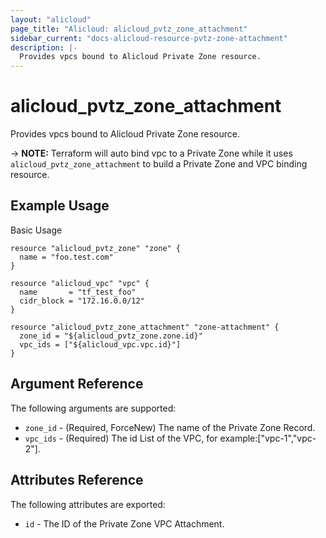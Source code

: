 ```yaml
---
layout: "alicloud"
page_title: "Alicloud: alicloud_pvtz_zone_attachment"
sidebar_current: "docs-alicloud-resource-pvtz-zone-attachment"
description: |-
  Provides vpcs bound to Alicloud Private Zone resource.
---
```


# alicloud\_pvtz\_zone\_attachment

Provides vpcs bound to Alicloud Private Zone resource.

-> **NOTE:** Terraform will auto bind vpc to a Private Zone while it uses `alicloud_pvtz_zone_attachment` to build a Private Zone and VPC binding resource.

## Example Usage

Basic Usage

```
resource "alicloud_pvtz_zone" "zone" {
  name = "foo.test.com"
}

resource "alicloud_vpc" "vpc" {
  name       = "tf_test_foo"
  cidr_block = "172.16.0.0/12"
}

resource "alicloud_pvtz_zone_attachment" "zone-attachment" {
  zone_id = "${alicloud_pvtz_zone.zone.id}"
  vpc_ids = ["${alicloud_vpc.vpc.id}"]
}
```
## Argument Reference

The following arguments are supported:

* `zone_id` - (Required, ForceNew) The name of the Private Zone Record.
* `vpc_ids` - (Required) The id List of the VPC, for example:["vpc-1","vpc-2"].

## Attributes Reference

The following attributes are exported:

* `id` - The ID of the Private Zone VPC Attachment.
